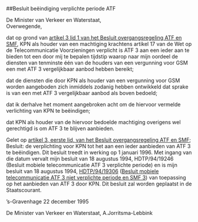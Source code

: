 <meta http-equiv='Content-Type' content='text/html; charset=utf-8' />

##Besluit beëindiging verplichte periode ATF

De Minister van Verkeer en Waterstaat,  
Overwegende,

dat op grond van [artikel 3 lid 1 van het Besluit overgangsregeling ATF en SMF](../../../../../../../AMvB/besluit/overgangsregeling/atf/en/smf/BWBR0006858/README.md), KPN als houder van een machtiging krachtens artikel 17 van de Wet op de Telecommunicatie Voorzieningen verplicht is ATF 3 aan een ieder aan te bieden tot een door mij te bepalen tijdstip waarop naar mijn oordeel de diensten van tenminste één van de houders van een vergunning voor GSM een met ATF 3 vergelijkbaar aanbod hebben bereikt;

dat de diensten die door KPN als houder van een vergunning voor GSM worden aangeboden zich inmiddels zodanig hebben ontwikkeld dat sprake is van een met ATF 3 vergelijkbaar aanbod als boven bedoeld;

dat ik derhalve het moment aangebroken acht om de hiervoor vermelde verlichting van KPN te beëindigen;

dat KPN als houder van de hiervoor bedoelde machtiging overigens wel gerechtigd is om ATF 3 te blijven aanbieden.

Gelet op [artikel 3, eerste lid, van het Besluit overgangsregeling ATF en SMF](../../../../../../../AMvB/besluit/overgangsregeling/atf/en/smf/BWBR0006858/README.md);
Besluit:     de verplichting voor KPN tot het aan een ieder aanbieden van ATF 3 te beëindigen. Dit besluit treedt in werking op 1 januari 1996. Met ingang van die datum vervalt mijn besluit van 18 augustus 1994, HDTP/94/19246 (Besluit mobiele telecommunicatie ATF 3 verplichte periode) en is mijn besluit van 18 augustus 1994, [HDTP/94/19306](../../../../../../../ministeriele-regeling/besluit/mobiele/telecommunicatie/atf/3/niet/verplichte/periode/en/smf/3/BWBR0006874/README.md) ([Besluit mobiele telecommunicatie ATF 3 niet verplichte periode en SMF 3](../../../../../../../ministeriele-regeling/besluit/mobiele/telecommunicatie/atf/3/niet/verplichte/periode/en/smf/3/BWBR0006874/README.md)) van toepassing op het aanbieden van ATF 3 door KPN.     Dit besluit zal worden geplaatst in de Staatscourant.   

’s-Gravenhage 
22 december 1995    

De 
Minister van Verkeer en Waterstaat, 
A.Jorritsma-Lebbink    
